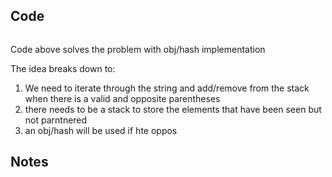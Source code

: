 ## Code
``` js

```
Code above solves the problem with obj/hash implementation

The idea breaks down to:
1. We need to iterate through the string and add/remove from the stack when there is a valid and opposite parentheses
2. there needs to be a stack to store the elements that have been seen but not parntnered
3. an obj/hash will be used if hte oppos
## Notes
